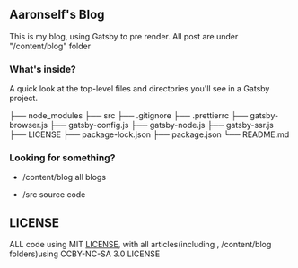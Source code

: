 ## Aaronself's Blog
This is my blog, using Gatsby to pre render. All post are under "/content/blog" folder

### What's inside?

A quick look at the top-level files and directories you'll see in a Gatsby project.


├── node_modules
├── src
├── .gitignore
├── .prettierrc
├── gatsby-browser.js
├── gatsby-config.js
├── gatsby-node.js
├── gatsby-ssr.js
├── LICENSE
├── package-lock.json
├── package.json
└── README.md

### Looking for something?
- /content/blog all blogs

- /src source code

## LICENSE
ALL code using MIT [LICENSE]((https://github.com/Aaronself/Aaronself_74.github.io/blob/master/LICENSE)), with all articles(including , /content/blog folders)using CCBY-NC-SA 3.0 LICENSE
